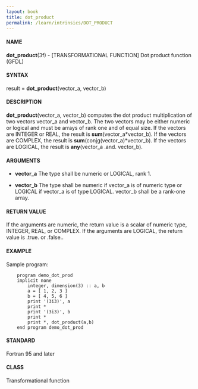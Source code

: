 ```yaml
---
layout: book
title: dot_product
permalink: /learn/intrinsics/DOT_PRODUCT
---
```

#### NAME

__dot\_product__(3f) - \[TRANSFORMATIONAL FUNCTION\] Dot product function
(GFDL)

#### SYNTAX

result = __dot\_product__(vector\_a, vector\_b)

#### DESCRIPTION

__dot\_product__(vector\_a, vector\_b) computes the dot product
multiplication of two vectors vector\_a and vector\_b. The two vectors
may be either numeric or logical and must be arrays of rank one and of
equal size. If the vectors are INTEGER or REAL, the result is
__sum__(vector\_a\*vector\_b). If the vectors are COMPLEX, the result is
__sum__(conjg(vector\_a)\*vector\_b). If the vectors are LOGICAL, the
result is __any__(vector\_a .and. vector\_b).

#### ARGUMENTS

  - __vector\_a__
    The type shall be numeric or LOGICAL, rank 1.

  - __vector\_b__
    The type shall be numeric if vector\_a is of numeric type or LOGICAL
    if vector\_a is of type LOGICAL. vector\_b shall be a rank-one
    array.

#### RETURN VALUE

If the arguments are numeric, the return value is a scalar of numeric
type, INTEGER, REAL, or COMPLEX. If the arguments are LOGICAL, the
return value is .true. or .false..

#### EXAMPLE

Sample program:

```
    program demo_dot_prod
    implicit none
        integer, dimension(3) :: a, b
        a = [ 1, 2, 3 ]
        b = [ 4, 5, 6 ]
        print '(3i3)', a
        print *
        print '(3i3)', b
        print *
        print *, dot_product(a,b)
    end program demo_dot_prod
```

#### STANDARD

Fortran 95 and later

#### CLASS

Transformational function
